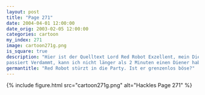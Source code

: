 ```yaml
---
layout: post
title: "Page 271"
date: 2004-04-01 12:00:00
date_orig: 2003-02-05 12:00:00
categories: cartoon
my_index: 271
image: cartoon271g.png
is_square: true
description: "Hier ist der Quelltext Lord Red Robot Exzellent, mein Diener Zusammen werden wir die Welt regieren Ha ha, heh Muha ha ha Ha ha Was was ist mit mir 
passiert Verdammt, kann ich nicht länger als 2 Minuten einen Diener haben Ohh, ich hab ja den Quelltext Bye Tut mir leid dass ich deinen Quelltext gestohlen habe Macht nichts. Er ist Open Source .. er hätte ihn gratis runterladen können Was für ein lamer Plan Preston Hackles Pete Percy "
germantitle: "Red Robot stürzt in die Party. Ist er grenzenlos böse?"
---
```


{% include figure.html src="cartoon271g.png" alt="Hackles Page 271"  %}
